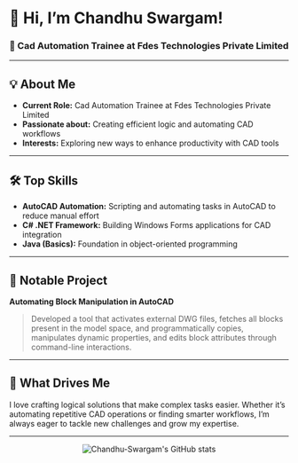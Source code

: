 # 👋 Hi, I’m Chandhu Swargam!

### 🚀 Cad Automation Trainee at Fdes Technologies Private Limited

---

## 💡 About Me

- **Current Role:** Cad Automation Trainee at Fdes Technologies Private Limited
- **Passionate about:** Creating efficient logic and automating CAD workflows
- **Interests:** Exploring new ways to enhance productivity with CAD tools

---

## 🛠️ Top Skills

- **AutoCAD Automation:** Scripting and automating tasks in AutoCAD to reduce manual effort
- **C# .NET Framework:** Building Windows Forms applications for CAD integration
- **Java (Basics):** Foundation in object-oriented programming

---

## 🌟 Notable Project

**Automating Block Manipulation in AutoCAD**
> Developed a tool that activates external DWG files, fetches all blocks present in the model space, and programmatically copies, manipulates dynamic properties, and edits block attributes through command-line interactions.

---

## 🧠 What Drives Me

I love crafting logical solutions that make complex tasks easier. Whether it’s automating repetitive CAD operations or finding smarter workflows, I’m always eager to tackle new challenges and grow my expertise.

---

<!-- Optionally add more sections like GitHub Stats, Contact, etc. -->

<p align="center">
  <img src="https://github-readme-stats.vercel.app/api?username=Chandhu-Swargam&show_icons=true&theme=radical" alt="Chandhu-Swargam's GitHub stats" />
</p>
